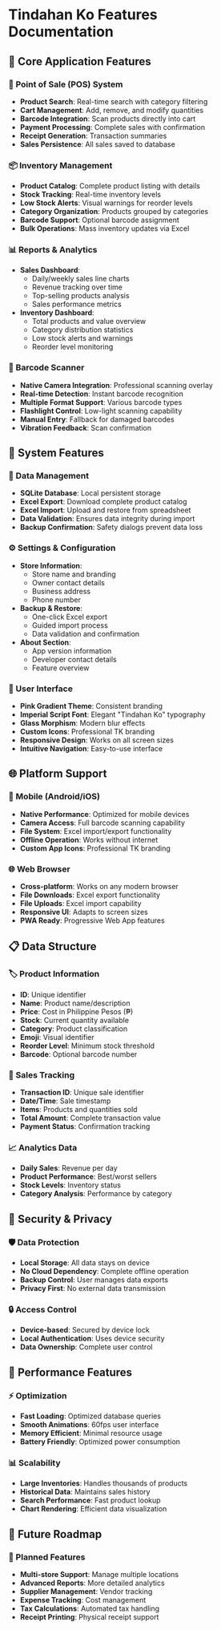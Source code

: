 # Tindahan Ko Features Documentation

## 📱 Core Application Features

### 🏪 Point of Sale (POS) System
- **Product Search**: Real-time search with category filtering
- **Cart Management**: Add, remove, and modify quantities
- **Barcode Integration**: Scan products directly into cart
- **Payment Processing**: Complete sales with confirmation
- **Receipt Generation**: Transaction summaries
- **Sales Persistence**: All sales saved to database

### 📦 Inventory Management
- **Product Catalog**: Complete product listing with details
- **Stock Tracking**: Real-time inventory levels
- **Low Stock Alerts**: Visual warnings for reorder levels
- **Category Organization**: Products grouped by categories
- **Barcode Support**: Optional barcode assignment
- **Bulk Operations**: Mass inventory updates via Excel

### 📊 Reports & Analytics
- **Sales Dashboard**: 
  - Daily/weekly sales line charts
  - Revenue tracking over time
  - Top-selling products analysis
  - Sales performance metrics
- **Inventory Dashboard**:
  - Total products and value overview
  - Category distribution statistics
  - Low stock alerts and warnings
  - Reorder level monitoring

### 📱 Barcode Scanner
- **Native Camera Integration**: Professional scanning overlay
- **Real-time Detection**: Instant barcode recognition
- **Multiple Format Support**: Various barcode types
- **Flashlight Control**: Low-light scanning capability
- **Manual Entry**: Fallback for damaged barcodes
- **Vibration Feedback**: Scan confirmation

## 🔧 System Features

### 💾 Data Management
- **SQLite Database**: Local persistent storage
- **Excel Export**: Download complete product catalog
- **Excel Import**: Upload and restore from spreadsheet
- **Data Validation**: Ensures data integrity during import
- **Backup Confirmation**: Safety dialogs prevent data loss

### ⚙️ Settings & Configuration
- **Store Information**: 
  - Store name and branding
  - Owner contact details
  - Business address
  - Phone number
- **Backup & Restore**:
  - One-click Excel export
  - Guided import process
  - Data validation and confirmation
- **About Section**:
  - App version information
  - Developer contact details
  - Feature overview

### 🎨 User Interface
- **Pink Gradient Theme**: Consistent branding
- **Imperial Script Font**: Elegant "Tindahan Ko" typography
- **Glass Morphism**: Modern blur effects
- **Custom Icons**: Professional TK branding
- **Responsive Design**: Works on all screen sizes
- **Intuitive Navigation**: Easy-to-use interface

## 🌐 Platform Support

### 📱 Mobile (Android/iOS)
- **Native Performance**: Optimized for mobile devices
- **Camera Access**: Full barcode scanning capability
- **File System**: Excel import/export functionality
- **Offline Operation**: Works without internet
- **Custom App Icons**: Professional TK branding

### 🌐 Web Browser
- **Cross-platform**: Works on any modern browser
- **File Downloads**: Excel export functionality
- **File Uploads**: Excel import capability
- **Responsive UI**: Adapts to screen sizes
- **PWA Ready**: Progressive Web App features

## 📋 Data Structure

### 🏷️ Product Information
- **ID**: Unique identifier
- **Name**: Product name/description
- **Price**: Cost in Philippine Pesos (₱)
- **Stock**: Current quantity available
- **Category**: Product classification
- **Emoji**: Visual identifier
- **Reorder Level**: Minimum stock threshold
- **Barcode**: Optional barcode number

### 🛒 Sales Tracking
- **Transaction ID**: Unique sale identifier
- **Date/Time**: Sale timestamp
- **Items**: Products and quantities sold
- **Total Amount**: Complete transaction value
- **Payment Status**: Confirmation tracking

### 📈 Analytics Data
- **Daily Sales**: Revenue per day
- **Product Performance**: Best/worst sellers
- **Stock Levels**: Inventory status
- **Category Analysis**: Performance by category

## 🔐 Security & Privacy

### 🛡️ Data Protection
- **Local Storage**: All data stays on device
- **No Cloud Dependency**: Complete offline operation
- **Backup Control**: User manages data exports
- **Privacy First**: No external data transmission

### 🔒 Access Control
- **Device-based**: Secured by device lock
- **Local Authentication**: Uses device security
- **Data Ownership**: Complete user control

## 🚀 Performance Features

### ⚡ Optimization
- **Fast Loading**: Optimized database queries
- **Smooth Animations**: 60fps user interface
- **Memory Efficient**: Minimal resource usage
- **Battery Friendly**: Optimized power consumption

### 📊 Scalability
- **Large Inventories**: Handles thousands of products
- **Historical Data**: Maintains sales history
- **Search Performance**: Fast product lookup
- **Chart Rendering**: Efficient data visualization

## 🔄 Future Roadmap

### 🎯 Planned Features
- **Multi-store Support**: Manage multiple locations
- **Advanced Reports**: More detailed analytics
- **Supplier Management**: Vendor tracking
- **Expense Tracking**: Cost management
- **Tax Calculations**: Automated tax handling
- **Receipt Printing**: Physical receipt support
